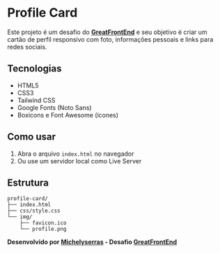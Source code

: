 # Profile Card

Este projeto é um desafio do **[GreatFrontEnd](https://www.greatfrontend.com/projects)** e seu objetivo é criar um cartão de perfil responsivo com foto, informações pessoais e links para redes sociais.

## Tecnologias

- HTML5
- CSS3
- Tailwind CSS
- Google Fonts (Noto Sans)
- Boxicons e Font Awesome (ícones)

## Como usar

1. Abra o arquivo `index.html` no navegador
2. Ou use um servidor local como Live Server

## Estrutura

```
profile-card/
├── index.html
├── css/style.css
└── img/
    ├── favicon.ico
    └── profile.png
```

**Desenvolvido por [Michelyserras](https://www.greatfrontend.com/projects/u/Michelyserras) - Desafio [GreatFrontEnd](https://www.greatfrontend.com/projects/challenges/profile-card)**